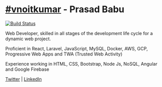 # [#vnoitkumar](https://www.google.com/search?q=%23praszad) - Prasad Babu

[![Build Status](https://travis-ci.org/vnoitkumar/vnoit.com.svg?branch=master)](https://travis-ci.org/vnoitkumar/vnoit.com)

Web Developer, skilled in all stages of the development life cycle for a dynamic web project.

Proficient in
React,
Laravel,
JavaScript,
MySQL,
Docker,
AWS,
GCP,
Progressive Web Apps and
TWA (Trusted Web Activity)

Experience working in
HTML,
CSS,
Bootstrap,
Node Js,
NoSQL,
Angular and
Google Firebase

[Twitter](https://twitter.com/praszad) | [LinkedIn](https://www.linkedin.com/in/praszad)
